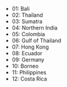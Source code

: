 + 01: Bali
+ 02: Thailand
+ 03: Sumatra
+ 04: Northern India
+ 05: Colombia
+ 06: Gulf of Thailand
+ 07: Hong Kong
+ 08: Ecuador
+ 09: Germany
+ 10: Borneo
+ 11: Philippines
+ 12: Costa Rica
